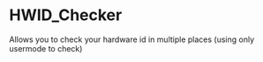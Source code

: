 # HWID_Checker
Allows you to check your hardware id in multiple places (using only usermode to check)
